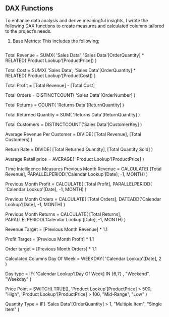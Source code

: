 ## DAX Functions
To enhance data analysis and derive meaningful insights, I wrote the following DAX functions to create measures and calculated columns tailored to the project’s needs.
1. Base Metrics: This includes the following;
```txt
```
Total Revenue =
   SUMX(
    'Sales Data',
    'Sales Data'[OrderQuantity] * RELATED('Product Lookup'[ProductPrice])
   )

 Total Cost = 
SUMX(
    'Sales Data',
    'Sales Data'[OrderQuantity] * RELATED('Product Lookup'[ProductCost])
)

  Total Profit =
[Total Revenue] - [Total Cost]


 Total Orders = 
DISTINCTCOUNT(
    'Sales Data'[OrderNumber]
)


 Total Returns = 
COUNT(
    'Returns Data'[ReturnQuantity]
)

 Total Returned Quantity = 
SUM(
    'Returns Data'[ReturnQuantity]
)

 Total Customers = 
DISTINCTCOUNT('Sales Data'[CustomerKey]
)

 Average Revenue Per Customer = 
DIVIDE(
    [Total Revenue],
    [Total Customers]
)

 Return Rate = 
DIVIDE( 
    [Total Returned Quantity], [Total Quantity Sold]
)

 Average Retail price = 
AVERAGE(
    'Product Lookup'[ProductPrice]
)

 Time Intelligence Measures
 Previous Month Revenue = 
CALCULATE(
    [Total Revenue],
    PARALLELPERIOD('Calendar Lookup'[Date],
    -1,
    MONTH)
)

 Previous Month Profit = 
CALCULATE(
    [Total Profit],
    PARALLELPERIOD( 'Calendar Lookup'[Date],
    -1,
    MONTH)
)

 Previous Month Orders = 
CALCULATE(
    [Total Orders],
    DATEADD('Calendar Lookup'[Date],
    -1,
    MONTH)
)

 Previous Month Returns = 
CALCULATE(
    [Total Returns],
    PARALLELPERIOD('Calendar Lookup'[Date],
    -1,
    MONTH)
)

 Revenue Target = 
[Previous Month Revenue] * 1.1


 Profit Target = 
[Previous Month Profit] * 1.1


 Order target = 
[Previous Month Orders] * 1.1




 Calculated Columns
 Day Of Week = 
WEEKDAY(
    'Calendar Lookup'[Date],
    2
)

 Day type = 
IF(
    'Calendar Lookup'[Day Of Week] IN {6,7} ,
    "Weekend",
    "Weekday"
)

 Price Point = 
SWITCH(
    TRUE(),
    'Product Lookup'[ProductPrice] > 500, "High",
    'Product Lookup'[ProductPrice] > 100, "Mid-Range",
    "Low"
)

 Quantity Type = 
IF(
    'Sales Data'[OrderQuantity] > 1,
     "Multiple Item",
     "Single Item"
  )
  ```
  ```
